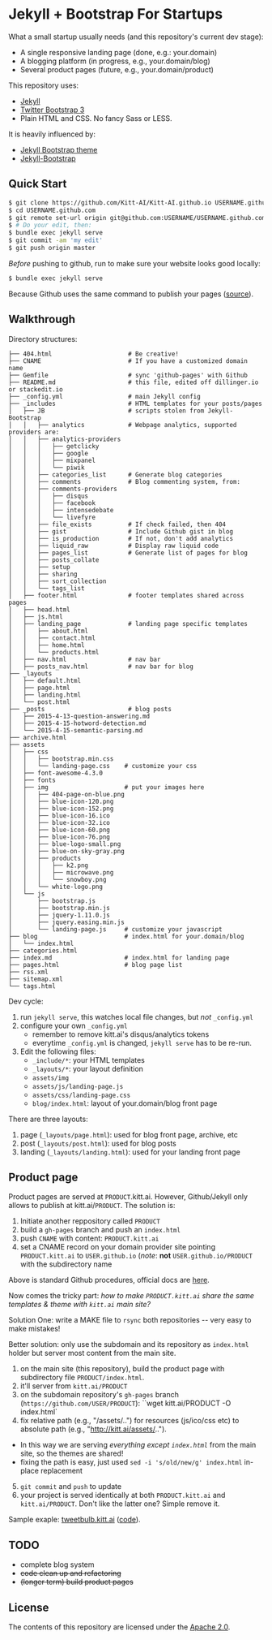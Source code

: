 # Jekyll + Bootstrap For Startups

What a small startup usually needs (and this repository's current dev stage):

- A single responsive landing page (done, e.g.: your.domain)
- A blogging platform (in progress, e.g., your.domain/blog)
- Several product pages (future, e.g., your.domain/product)

This repository uses:

- [Jekyll](http://jekyllrb.com)
- [Twitter Bootstrap 3](http://getbootstrap.com/)
- Plain HTML and CSS. No fancy Sass or LESS.

It is heavily influenced by:

- [Jekyll Bootstrap theme](https://github.com/swcool/landing-page-theme)
- [Jekyll-Bootstrap](https://github.com/plusjade/jekyll-bootstrap)


## Quick Start

```sh
$ git clone https://github.com/Kitt-AI/Kitt-AI.github.io USERNAME.github.com
$ cd USERNAME.github.com
$ git remote set-url origin git@github.com:USERNAME/USERNAME.github.com.git
$ # Do your edit, then:
$ bundle exec jekyll serve
$ git commit -am 'my edit'
$ git push origin master  
```

*Before* pushing to github, run to make sure your website looks good locally:

```sh
$ bundle exec jekyll serve
```
Because Github uses the same command to publish your pages ([source](https://help.github.com/articles/using-jekyll-with-pages/)).

## Walkthrough

Directory structures:

```
├── 404.html                     # Be creative!
├── CNAME                        # If you have a customized domain name
├── Gemfile                      # sync 'github-pages' with Github
├── README.md                    # this file, edited off dillinger.io or stackedit.io
├── _config.yml                  # main Jekyll config
├── _includes                    # HTML templates for your posts/pages
│   ├── JB                       # scripts stolen from Jekyll-Bootstrap
│   │   ├── analytics            # Webpage analytics, supported providers are:
│   │   ├── analytics-providers
│   │   │   ├── getclicky
│   │   │   ├── google
│   │   │   ├── mixpanel
│   │   │   └── piwik
│   │   ├── categories_list      # Generate blog categories
│   │   ├── comments             # Blog commenting system, from:
│   │   ├── comments-providers
│   │   │   ├── disqus
│   │   │   ├── facebook
│   │   │   ├── intensedebate
│   │   │   └── livefyre
│   │   ├── file_exists          # If check failed, then 404
│   │   ├── gist                 # Include Github gist in blog
│   │   ├── is_production        # If not, don't add analytics
│   │   ├── liquid_raw           # Display raw liquid code
│   │   ├── pages_list           # Generate list of pages for blog
│   │   ├── posts_collate
│   │   ├── setup
│   │   ├── sharing
│   │   ├── sort_collection
│   │   └── tags_list
│   ├── footer.html              # footer templates shared across pages
│   ├── head.html
│   ├── js.html
│   ├── landing_page             # landing page specific templates
│   │   ├── about.html
│   │   ├── contact.html
│   │   ├── home.html
│   │   └── products.html
│   ├── nav.html                 # nav bar
│   ├── posts_nav.html           # nav bar for blog
├── _layouts
│   ├── default.html
│   ├── page.html
│   ├── landing.html
│   └── post.html
├── _posts                       # blog posts
│   ├── 2015-4-13-question-answering.md
│   ├── 2015-4-15-hotword-detection.md
│   └── 2015-4-15-semantic-parsing.md
├── archive.html
├── assets
│   ├── css
│   │   ├── bootstrap.min.css
│   │   └── landing-page.css    # customize your css
│   ├── font-awesome-4.3.0
│   ├── fonts
│   ├── img                     # put your images here
│   │   ├── 404-page-on-blue.png
│   │   ├── blue-icon-120.png
│   │   ├── blue-icon-152.png
│   │   ├── blue-icon-16.ico
│   │   ├── blue-icon-32.ico
│   │   ├── blue-icon-60.png
│   │   ├── blue-icon-76.png
│   │   ├── blue-logo-small.png
│   │   ├── blue-on-sky-gray.png
│   │   ├── products
│   │   │   ├── k2.png
│   │   │   ├── microwave.png
│   │   │   └── snowboy.png
│   │   └── white-logo.png
│   └── js
│       ├── bootstrap.js
│       ├── bootstrap.min.js
│       ├── jquery-1.11.0.js
│       ├── jquery.easing.min.js
│       └── landing-page.js     # customize your javascript
├── blog                        # index.html for your.domain/blog
│   └── index.html
├── categories.html
├── index.md                    # index.html for landing page
├── pages.html                  # blog page list
├── rss.xml
├── sitemap.xml
└── tags.html
```
Dev cycle:

1. run `jekyll serve`, this watches local file changes, but *not* `_config.yml`
2. configure your own `_config.yml`
    * remember to remove kitt.ai's disqus/analytics tokens
    * everytime `_config.yml` is changed, `jekyll serve` has to be re-run.
3. Edit the following files:
    * `_include/*`: your HTML templates
    * `_layouts/*`: your layout definition
    * `assets/img`
    * `assets/js/landing-page.js`
    * `assets/css/landing-page.css`
    * `blog/index.html`: layout of your.domain/blog front page

There are three layouts:

1. page (`_layouts/page.html`): used for blog front page, archive, etc
2. post (`_layouts/post.html`): used for blog posts
3. landing (`_layouts/landing.html`): used for your landing front page

## Product page

Product pages are served at `PRODUCT`.kitt.ai. However, Github/Jekyll only allows to publish at kitt.ai/`PRODUCT`. The solution is:

1. Initiate another reppository called `PRODUCT`
2. build a `gh-pages` branch and push an `index.html`
3. push `CNAME` with content: `PRODUCT.kitt.ai`
4. set a CNAME record on your domain provider site pointing `PRODUCT.kitt.ai` to `USER.github.io` (*note*: **not** `USER.github.io/PRODUCT` with the subdirectory name
 
Above is standard Github procedures, official docs are [here](https://help.github.com/categories/github-pages-basics/).

Now comes the tricky part: *how to make `PRODUCT.kitt.ai` share the same templates & theme with `kitt.ai` main site?*

Solution One: write a MAKE file to `rsync` both repositories -- very easy to make mistakes!

Better solution: only use the subdomain and its repository as `index.html` holder but server most content from the main site.

1. on the main site (this repository), build the product page with subdirectory file `PRODUCT/index.html`.
2. it'll server from `kitt.ai/PRODUCT`
3. on the subdomain repository's `gh-pages` branch (`https://github.com/USER/PRODUCT`): ``wget kitt.ai/PRODUCT -O index.html`
4. fix relative path (e.g., "/assets/..") for resources (js/ico/css etc) to absolute path (e.g., "http://kitt.ai/assets/..").
  - In this way we are serving *everything except `index.html`* from the main site, so the themes are shared!
  - fixing the path is easy, just used `sed -i 's/old/new/g' index.html` in-place replacement
5. `git commit` and `push` to update
6. your project is served identically at both `PRODUCT.kitt.ai` and `kitt.ai/PRODUCT`. Don't like the latter one? Simple remove it.

Sample exaple: [tweetbulb.kitt.ai](http://tweetbulb.kitt.ai) ([code](https://github.com/Kitt-AI/tweetbulb)).

## TODO

* complete blog system
* ~~code clean up and refactoring~~
* ~~(longer term) build product pages~~

## License
The contents of this repository are licensed under the [Apache
2.0](http://www.apache.org/licenses/LICENSE-2.0.html).
